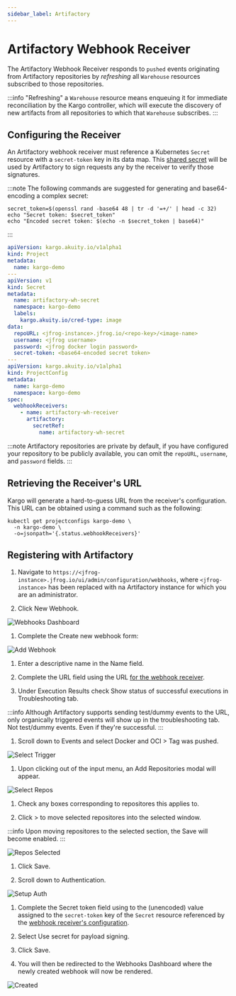 ```yaml
---
sidebar_label: Artifactory
---
```


# Artifactory Webhook Receiver

The Artifactory Webhook Receiver responds to `pushed` events originating from 
Artifactory repositories by _refreshing_ all `Warehouse` resources subscribed to 
those repositories.

:::info
"Refreshing" a `Warehouse` resource means enqueuing it for immediate
reconciliation by the Kargo controller, which will execute the discovery of
new artifacts from all repositories to which that `Warehouse` subscribes.
:::

## Configuring the Receiver

An Artifactory webhook receiver must reference a Kubernetes `Secret` resource 
with a `secret-token` key in its data map. This
[shared secret](https://en.wikipedia.org/wiki/Shared_secret) will be used by
Artifactory to sign requests any by the receiver to verify those signatures.

:::note
The following commands are suggested for generating and base64-encoding a
complex secret:

```shell
secret_token=$(openssl rand -base64 48 | tr -d '=+/' | head -c 32)
echo "Secret token: $secret_token"
echo "Encoded secret token: $(echo -n $secret_token | base64)"
```

:::

```yaml
apiVersion: kargo.akuity.io/v1alpha1
kind: Project
metadata:
  name: kargo-demo
---
apiVersion: v1
kind: Secret
metadata:
  name: artifactory-wh-secret
  namespace: kargo-demo
  labels:
    kargo.akuity.io/cred-type: image
data:
  repoURL: <jfrog-instance>.jfrog.io/<repo-key>/<image-name>
  username: <jfrog username>
  password: <jfrog docker login password>
  secret-token: <base64-encoded secret token>
---
apiVersion: kargo.akuity.io/v1alpha1
kind: ProjectConfig
metadata:
  name: kargo-demo
  namespace: kargo-demo
spec:
  webhookReceivers: 
    - name: artifactory-wh-receiver
      artifactory:
        secretRef:
          name: artifactory-wh-secret
```

:::note
Artifactory repositories are private by default, if you have configured your
repository to be publicly available, you can omit the `repoURL`, `username`, and
`password` fields.
:::

## Retrieving the Receiver's URL

Kargo will generate a hard-to-guess URL from the receiver's configuration. This
URL can be obtained using a command such as the following:

```shell
kubectl get projectconfigs kargo-demo \
  -n kargo-demo \
  -o=jsonpath='{.status.webhookReceivers}'
```

## Registering with Artifactory

1. Navigate to 
  `https://<jfrog-instance>.jfrog.io/ui/admin/configuration/webhooks`, where
  `<jfrog-instance>` has been replaced with na Artifactory instance for which 
  you are an administrator.

1. Click <Hlt>New Webhook</Hlt>.

![Webhooks Dashboard](./img/webhooks.png "Webhooks Dashboard")

1. Complete the <Hlt>Create new webhook</Hlt> form:

![Add Webhook](./img/add-webhook.png "Add Webhook")

  1. Enter a descriptive name in the <Hlt>Name</Hlt> field.

  1. Complete the <Hlt>URL</Hlt> field using the URL
      [for the webhook receiver](#retrieving-the-receivers-url).
  
  1. Under <Hlt>Execution Results</Hlt> check <Hlt>Show status of successful 
  executions in Troubleshooting tab.</Hlt>

  :::info
    Although Artifactory supports sending test/dummy events to the URL,
    only organically triggered events will show up in the troubleshooting tab.
    Not test/dummy events. Even if they're successful.
  :::

  1. Scroll down to <Hlt>Events</Hlt> and select <Hlt>Docker and OCI</Hlt> > 
  <Hlt>Tag was pushed</Hlt>.

![Select Trigger](./img/select-trigger.png "Select Trigger")

  1. Upon clicking out of the input menu, an <Hlt>Add Repositories</Hlt> modal 
  will appear.

![Select Repos](./img/select-repos.png "Select Repos")

  1. Check any boxes corresponding to repositores this applies to.

  1. Click <Hlt>></Hlt> to move selected repositores into the selected window.

  :::info
    Upon moving repositores to the selected section, the <Hlt>Save</Hlt> will
    become enabled.
  :::

![Repos Selected](./img/repos-selected.png "Repos Selected")

  1. Click <Hlt>Save</Hlt>.

  1. Scroll down to <Hlt>Authentication</Hlt>.

![Setup Auth](./img/setup-auth.png "Setup Auth")

  1. Complete the <Hlt>Secret token</Hlt> field using to the (unencoded) value
      assigned to the `secret-token` key of the `Secret` resource referenced by
      the
      [webhook receiver's configuration](#configuring-the-receiver).

  1. Select <Hlt>Use secret for payload signing</Hlt>.

  1. Click <Hlt>Save</Hlt>.

  1. You will then be redirected to the <Hlt>Webhooks Dashboard</Hlt> where the 
  newly created webhook will now be rendered.

![Created](./img/created.png "Created")